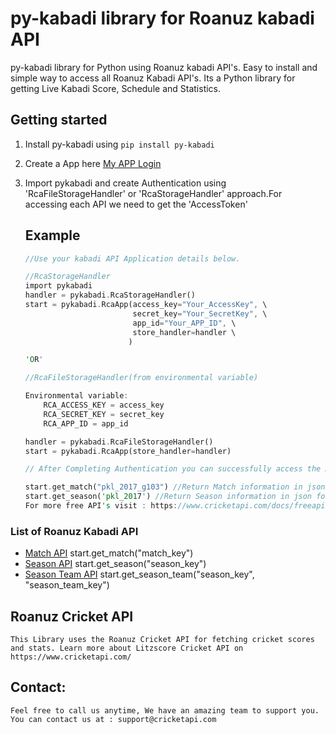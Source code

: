 # py-kabadi library for Roanuz kabadi API
py-kabadi library for Python using Roanuz kabadi API's.  Easy to install and simple way to access all Roanuz Kabadi API's. Its a Python library for getting Live Kabadi Score, Schedule and Statistics.


## Getting started
1. Install py-kabadi using `pip install py-kabadi`

2. Create a App here [My APP Login](https://www.cricketapi.com/login/?next=/apps/)

3. Import pykabadi and create Authentication using 'RcaFileStorageHandler' or 'RcaStorageHandler' approach.For accessing each API we need to get the 'AccessToken'

    ## Example

    ```rust
    //Use your kabadi API Application details below.

    //RcaStorageHandler
    import pykabadi
    handler = pykabadi.RcaStorageHandler()
    start = pykabadi.RcaApp(access_key="Your_AccessKey", \
                            secret_key="Your_SecretKey", \
                            app_id="Your_APP_ID", \
                            store_handler=handler \
                           )

    'OR'

    //RcaFileStorageHandler(from environmental variable)

    Environmental variable:
        RCA_ACCESS_KEY = access_key
        RCA_SECRET_KEY = secret_key
        RCA_APP_ID = app_id

    handler = pykabadi.RcaFileStorageHandler()
    start = pykabadi.RcaApp(store_handler=handler)

    // After Completing Authentication you can successfully access the API's.

    start.get_match("pkl_2017_g103") //Return Match information in json format
    start.get_season('pkl_2017') //Return Season information in json format
    For more free API's visit : https://www.cricketapi.com/docs/freeapi/
    ```


 ### List of Roanuz Kabadi API

* [Match API](https://www.cricketapi.com/docs/match_api/)  start.get_match("match_key")
* [Season API](https://www.cricketapi.com/docs/season_api/)  start.get_season("season_key")
* [Season Team API](https://www.cricketapi.com/docs/season_api/)  start.get_season_team("season_key", "season_team_key")

 ## Roanuz Cricket API 
	This Library uses the Roanuz Cricket API for fetching cricket scores and stats. Learn more about Litzscore Cricket API on https://www.cricketapi.com/ 

 ## Contact:
    Feel free to call us anytime, We have an amazing team to support you.
    You can contact us at : support@cricketapi.com
